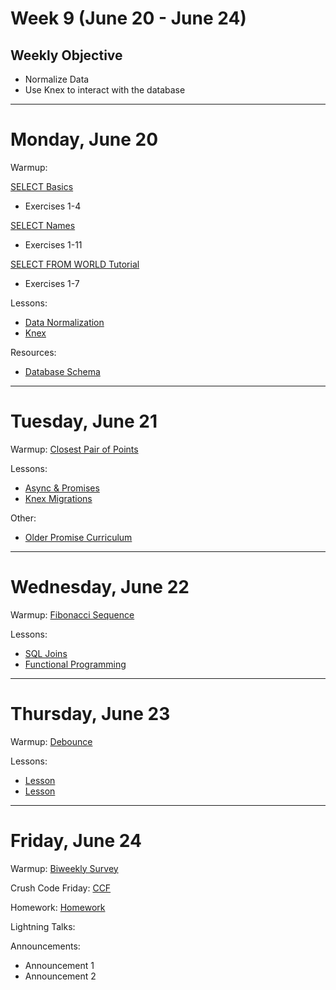 # Week 9 (June 20 - June 24)
## Weekly Objective

- Normalize Data
- Use Knex to interact with the database

---

# Monday, June 20

Warmup:

[SELECT Basics](http://sqlzoo.net/wiki/SELECT_basics)
- Exercises 1-4

[SELECT Names](http://sqlzoo.net/wiki/SELECT_names)
- Exercises 1-11

[SELECT FROM WORLD Tutorial](http://sqlzoo.net/wiki/SELECT_from_WORLD_Tutorial)
- Exercises 1-7

Lessons:
- [Data Normalization](/redirects/articles/3084)
- [Knex](/redirects/articles/3054)

Resources:
- [Database Schema](https://github.com/rogerwschmidt/database-schema/blob/master/knex-setup-schema.sql)

---

# Tuesday, June 21

Warmup: [Closest Pair of Points](https://www.codewars.com/kata/closest-pair-of-points)

Lessons:

- [Async & Promises](/redirects/articles/3113)
- [Knex Migrations](/redirects/articles/3091)


Other:

- [Older Promise Curriculum](/redirects/articles/3056)

---

# Wednesday, June 22

Warmup: [Fibonacci Sequence](https://raw.githubusercontent.com/gSchool/challenges/master/Programming/Fibonacci/prompt.js)

Lessons:
- [SQL Joins](/cohorts/68/articles/3081)
- [Functional Programming](/cohorts/68/articles/3187)

---

# Thursday, June 23

Warmup: [Debounce](https://www.codewars.com/kata/throttle-a-function)

Lessons:
- [Lesson](/cohorts/68/student_dashboard)
- [Lesson](/cohorts/68/student_dashboard)

---

# Friday, June 24

Warmup: [Biweekly Survey](https://docs.google.com/forms/d/1XsnxPufkGL24Bnsa_8IxcyJT6-VudP4QC9VqbTbctAw/viewform?usp=send_form)

Crush Code Friday: [CCF](/cohorts/68/student_dashboard)

Homework: [Homework](/cohorts/68/student_dashboard)

Lightning Talks:

Announcements:
- Announcement 1
- Announcement 2
